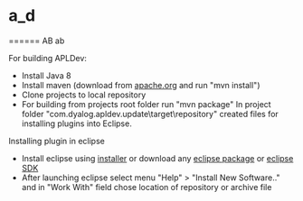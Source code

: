 # a_d
======
AB ab

For building APLDev:
* Install Java 8
* Install maven (download from [apache.org](http://maven.apache.org/download.html) 
 and run "mvn install")
* Clone projects to local repository 
* For building from projects root folder run "mvn package"
In project folder "com.dyalog.apldev.update\target\repository\" created files
for installing plugins into Eclipse.


Installing plugin in eclipse
* Install eclipse using [installer](https://eclipse.org/)
 or download any [eclipse package](https://www.eclipse.org/downloads/packages/)
 or [eclipse SDK](http://download.eclipse.org/eclipse/downloads/)
* After launching eclipse select menu "Help" > "Install New Software.." and in "Work With" field chose location of repository or archive file